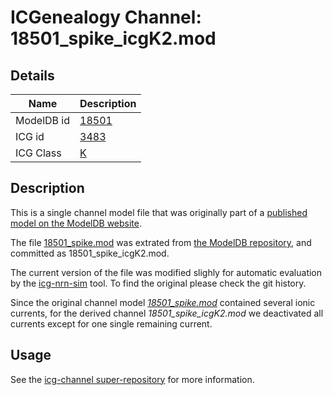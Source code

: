 # ICGenealogy Channel: 18501\_spike\_icgK2.mod

## Details

Name | Description
---- | -----------
ModelDB id | [18501](http://senselab.med.yale.edu/ModelDB/ShowModel.cshtml?model=18501)
ICG id | [3483](http://icg.neurotheory.ox.ac.uk/channels/1/3483)
ICG Class | [K](http://icg.neurotheory.ox.ac.uk/channels/1)

## Description

This is a single channel model file that was originally part of a [published model on the ModelDB website](http://senselab.med.yale.edu/mModelDB/ShowModel.cshtml?model=18501).


The file [18501\_spike.mod](18501_spike_icgK2.mod) was extrated from [the ModelDB repository](http://senselab.med.yale.edu/ModelDB/ShowModel.cshtml?model=18501), and committed as 18501\_spike\_icgK2.mod.

The current version of the file was modified slighly for automatic evaluation by the [icg-nrn-sim](https://github.com/icgenealogy/icg-nrn-sim) tool. To find the original please check the git history.

Since the original channel model *[18501\_spike.mod](http://senselab.med.yale.edu/ModelDB/ShowModel.cshtml?model=18501)* contained several ionic currents, for the derived channel *18501\_spike\_icgK2.mod* we deactivated all currents except for one single remaining current.


## Usage

See the [icg-channel super-repository](https://github.com/icgenealogy/icg-channels) for more information.